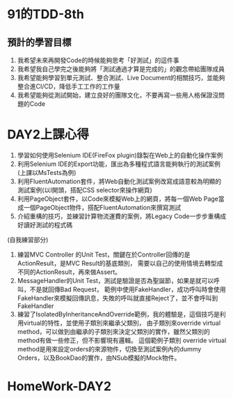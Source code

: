 # 91的TDD-8th

## 預計的學習目標

1. 我希望未來再開發Code的時候能夠思考「好測試」的這件事
2. 我希望我自己學完之後能夠將「測試通過才算是完成的」的觀念帶給團隊成員
3. 我希望能夠學習到單元測試、整合測試、Live Document的相關技巧，並能夠整合進CI/CD，降低手工工作的工作量
4. 我希望能夠從測試開始，建立良好的團隊文化，不要再寫一些用人格保證沒問題的Code

# DAY2上課心得

1. 學習如何使用Selenium IDE(FireFox plugin)錄製在Web上的自動化操作案例
2. 利用Selenium IDE的Export功能，匯出為多種程式語言能夠執行的測試案例(上課以MsTests為例)
3. 利用FluentAutomation套件，將Web自動化測試案例改寫成語意較為明顯的測試案例(以I開頭，搭配CSS selector來操作網頁)
4. 利用PageObject套件，以Code來模擬Web上的網頁，將每一個Web Page當成一個PageObject物件，搭配FluentAutomation來撰寫測試
5. 介紹重構的技巧，並練習計算物流運費的案例，將Legacy Code一步步重構成好讀好測試的程式碼 

(自我練習部分)
1. 練習MVC Controller 的Unit Test，關鍵在於Controller回傳的是ActionResult，是MVC Result的基底類別，
   需要以自己的使用情境去轉型成不同的ActionResult，再來做Assert。
2. MessageHandler的Unit Test，測試是驗證是否為聖誕節，如果是就可以呼叫，不是就回傳Bad Request，
   範例中使用FakeHandler，成功呼叫時會使用FakeHandler來模擬回傳訊息，失敗的呼叫就直接Reject了，並不會呼叫到FakeHandler
3. 練習了IsolatedByInheritanceAndOverride範例，我的體驗是，這個技巧是利用virtual的特性，並使用子類別來繼承父類別，
   由子類別來override virtual method，可以做到由繼承的子類別來決定父類別的實作，雖然父類別的method有做一些修正，但不影響現有邏輯。
   這個範例子類別 override virtual method是用來設定orders的來源物件，切換至測試案例內的dummy Orders，以及BookDao的實作，由NSub模擬的Mock物件。

# HomeWork-DAY2




